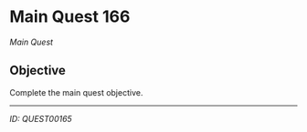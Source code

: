 # Main Quest 166

*Main Quest*

## Objective
Complete the main quest objective.

---
*ID: QUEST00165*